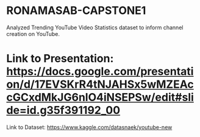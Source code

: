 # RONAMASAB-CAPSTONE1

Analyzed Trending YouTube Video Statistics dataset to inform channel creation on YouTube. 

# Link to Presentation: https://docs.google.com/presentation/d/17EVSKrR4tNJAHSx5wMZEAccGCxdMkJG6nlO4iNSEPSw/edit#slide=id.g35f391192_00

Link to Dataset: https://www.kaggle.com/datasnaek/youtube-new
